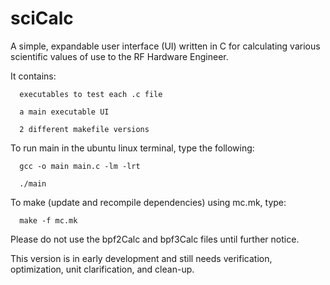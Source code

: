 # sciCalc
A simple, expandable user interface (UI) written in C for calculating various scientific values of use to the RF Hardware Engineer.

It contains: 

      executables to test each .c file 

      a main executable UI 

      2 different makefile versions

To run main in the ubuntu linux terminal, type the following:

      gcc -o main main.c -lm -lrt

      ./main

To make (update and recompile dependencies) using mc.mk, type:

      make -f mc.mk

Please do not use the bpf2Calc and bpf3Calc files until further notice.

This version is in early development and still needs verification, optimization, unit clarification, and clean-up.
